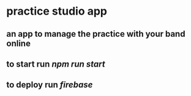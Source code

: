 # practice studio app

## an app to manage the practice with your band online


## to start run *npm run start*

## to deploy run *firebase*